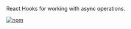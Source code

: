 
React Hooks for working with async operations.

[![npm](https://img.shields.io/npm/v/react-hooks-async-handlers)](https://www.npmjs.com/package/react-hooks-async-handlers)

